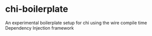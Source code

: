 # chi-boilerplate
An experimental boilerplate setup for chi using the wire compile time Dependency Injection framework
